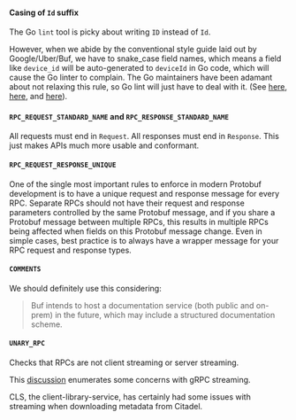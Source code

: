 #### Casing of `Id` suffix
The Go `lint` tool is picky about writing `ID` instead of `Id`.

However, when we abide by the conventional style guide laid out by Google/Uber/Buf, we have to snake_case field names,
which means a field like `device_id` will be auto-generated to `deviceId` in Go code, which will cause the Go linter
to complain. The Go maintainers have been adamant about not relaxing this rule, so Go lint will just have to deal with it.
(See [here](https://github.com/golang/lint/issues/89), 
[here](https://github.com/golang/lint/issues/124), and
[here](https://github.com/golang/lint/issues/216)).

#### `RPC_REQUEST_STANDARD_NAME` and `RPC_RESPONSE_STANDARD_NAME`
All requests must end in `Request`. All responses must end in `Response`.
This just makes APIs much more usable and conformant.

#### `RPC_REQUEST_RESPONSE_UNIQUE`
One of the single most important rules to enforce in modern Protobuf development is to have a unique request and 
response message for every RPC. Separate RPCs should not have their request and response parameters controlled by 
the same Protobuf message, and if you share a Protobuf message between multiple RPCs, this results in multiple RPCs 
being affected when fields on this Protobuf message change. Even in simple cases, best practice is to always have a 
wrapper message for your RPC request and response types.

#### `COMMENTS`
We should definitely use this considering:
> Buf intends to host a documentation service (both public and on-prem) in the future, 
> which may include a structured documentation scheme.

#### `UNARY_RPC`
Checks that RPCs are not client streaming or server streaming.

This [discussion](https://github.com/twitchtv/twirp/issues/70#issuecomment-470367807) enumerates
some concerns with gRPC streaming.

CLS, the client-library-service, has certainly had some issues with streaming when downloading
metadata from Citadel.